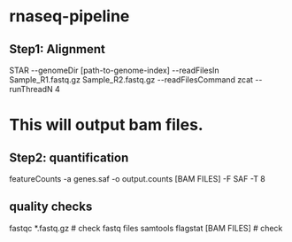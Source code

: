 # rnaseq-pipeline

## Step1: Alignment
STAR --genomeDir [path-to-genome-index] --readFilesIn Sample_R1.fastq.gz Sample_R2.fastq.gz --readFilesCommand zcat --runThreadN 4
# This will output bam files. 

## Step2: quantification
featureCounts -a genes.saf -o output.counts [BAM FILES] -F SAF -T 8


## quality checks
fastqc *.fastq.gz # check fastq files
samtools flagstat [BAM FILES] # check 
